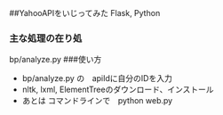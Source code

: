 ##YahooAPIをいじってみた
Flask, Python

### 主な処理の在り処
 bp/analyze.py
###使い方
 * bp/analyze.py の　apiIdに自分のIDを入力
 * nltk, lxml, ElementTreeのダウンロード、インストール
 * あとは コマンドラインで　python web.py
